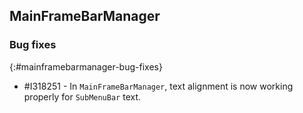 ## MainFrameBarManager

### Bug fixes
{:#mainframebarmanager-bug-fixes}

* \#I318251 - In `MainFrameBarManager`, text alignment is now working properly for `SubMenuBar` text.